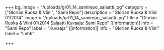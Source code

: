 +++
bg_image = "/uploads/gr01_14_samirepo_salaatti.jpg"
category = ["Glorian Ruoka & Viini", "Sami Repo"]
description = "Glorian Ruoka & Viini 01/2014"
image = "/uploads/gr01_14_samirepo_salaatti.jpg"
title = "Glorian Ruoka & Viini 01/2014 Salaatti Kuvaaja: Sami Repo"
[[information]]
info = "Sami Repo"
label = "Kuvaaja"
[[information]]
info = "Glorian Ruoka & Viini"
label = "Lehti"

+++
